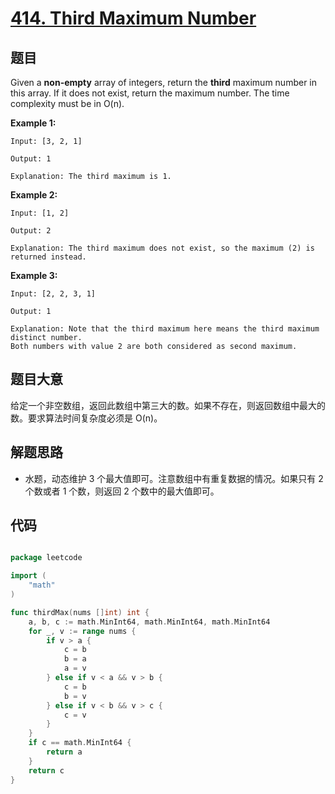 # [414. Third Maximum Number](https://leetcode.com/problems/third-maximum-number/)

## 题目

Given a **non-empty** array of integers, return the **third** maximum number in this array. If it does not exist, return the maximum number. The time complexity must be in O(n).

**Example 1:**

    Input: [3, 2, 1]
    
    Output: 1
    
    Explanation: The third maximum is 1.

**Example 2:**

    Input: [1, 2]
    
    Output: 2
    
    Explanation: The third maximum does not exist, so the maximum (2) is returned instead.

**Example 3:**

    Input: [2, 2, 3, 1]
    
    Output: 1
    
    Explanation: Note that the third maximum here means the third maximum distinct number.
    Both numbers with value 2 are both considered as second maximum.


## 题目大意

给定一个非空数组，返回此数组中第三大的数。如果不存在，则返回数组中最大的数。要求算法时间复杂度必须是 O(n)。


## 解题思路

- 水题，动态维护 3 个最大值即可。注意数组中有重复数据的情况。如果只有 2 个数或者 1 个数，则返回 2 个数中的最大值即可。

## 代码

```go

package leetcode

import (
	"math"
)

func thirdMax(nums []int) int {
	a, b, c := math.MinInt64, math.MinInt64, math.MinInt64
	for _, v := range nums {
		if v > a {
			c = b
			b = a
			a = v
		} else if v < a && v > b {
			c = b
			b = v
		} else if v < b && v > c {
			c = v
		}
	}
	if c == math.MinInt64 {
		return a
	}
	return c
}

```